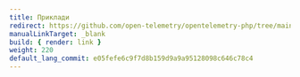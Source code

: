 ```yaml
---
title: Приклади
redirect: https://github.com/open-telemetry/opentelemetry-php/tree/main/examples
manualLinkTarget: _blank
build: { render: link }
weight: 220
default_lang_commit: e05fefe6c9f7d8b159d9a9a95128098c646c78c4
---
```

